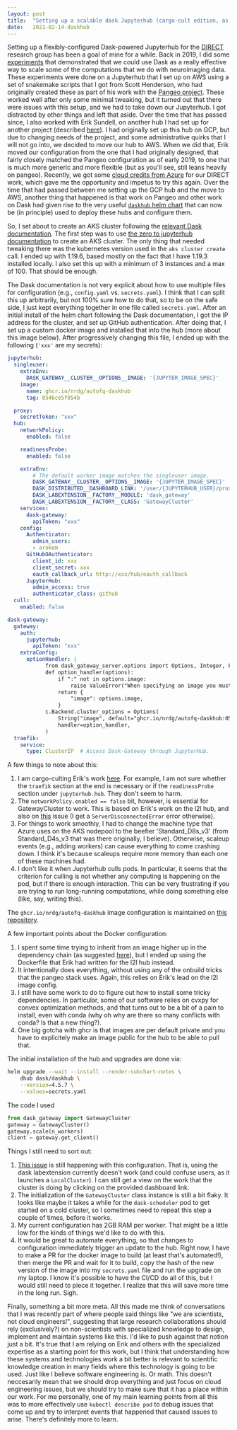 ```yaml
---
layout: post
title:  "Setting up a scalable dask Jupyterhub (cargo-cult edition, as of 20210214)"
date:   2021-02-14-daskhub
---
```


Setting up a flexibly-configured Dask-powered Jupyterhub for the [DIRECT](https://autofq.org) research group has been a goal of mine for a while. Back in 2019, I did some [experiments](https://github.com/nrdg/hcp-pangeo-experiments) that demonstrated that we could use Dask as a really effective way to scale some of the computations that we do with neuroimaging data. These experiments were done on a Jupyterhub that I set up on AWS using a set of snakemake scripts that I got from Scott Henderson, who had originally created these as part of his work with the [Pangeo project](https://pangeo.io/). These worked well after only some minimal tweaking, but it turned out that there were issues with this setup, and we had to take down our Jupyterhub. I got distracted by other things and left that aside. Over the time that has passed since, I also worked with Erik Sundell, on another hub I had set up for another project (described [here](https://arokem.github.io/2019-BRAINI-PanNeuro-slides/#/)). I had originally set up this hub on GCP, but due to changing needs of the project, and some administrative quirks that I will not go into, we decided to move our hub to AWS. When we did that, Erik moved our configuration from the one that I had originally designed, that fairly closely matched the Pangeo configuration as of early 2019, to one that is much more generic and more flexible (but as you'll see, still leans heavily on pangeo). Recently, we got some [cloud credits from Azure](https://escience.washington.edu/azure-cloud-credits-available/) for our DIRECT work, which gave me the opportunity and impetus to try this again. Over the time that had passed between me setting up the GCP hub and the move to AWS, another thing that happened is that work on Pangeo and other work on Dask had given rise to the very useful [`daskhub` helm chart](https://github.com/dask/helm-chart/tree/main/daskhub) that can now be (in principle) used to deploy these hubs and configure them.

So, I set about to create an AKS cluster following the [relevant Dask documentation](https://docs.dask.org/en/latest/setup/kubernetes-helm.html#helm-install-dask-for-mulitple-users). The first step was to use [the zero to jupyterhub documentation](https://zero-to-jupyterhub.readthedocs.io/en/latest/kubernetes/microsoft/step-zero-azure-autoscale.html) to create an AKS cluster. The only thing that needed tweaking there was the kubernetes version used in the `aks cluster create` call. I ended up with 1.19.6, based mostly on the fact that I have 1.19.3 installed locally. I also set this up with a minimum of 3 instances and a max of 100. That should be enough.

The Dask documentation is not very explicit about how to use multiple files for configuration (e.g., `config.yaml` vs. `secrets.yaml`). I think that I can split this up arbitrarily, but not 100% sure how to do that, so to be on the safe side, I just kept everything together in one file called `secrets.yaml`. After an initial install of the helm chart following the Dask documentation, I got the IP address for the cluster, and set up GitHub authentication. After doing that, I set up a custom docker image and installed that into the hub (more about this image below). After progressively changing this file, I ended up with the following (`'xxx'` are my secrets):

```yaml
jupyterhub:
  singleuser:
    extraEnv:
      DASK_GATEWAY__CLUSTER__OPTIONS__IMAGE: '{JUPYTER_IMAGE_SPEC}'
    image:
      name: ghcr.io/nrdg/autofq-daskhub
      tag: 0546ce5f054b

  proxy:
    secretToken: "xxx"
  hub:
    networkPolicy:
      enabled: false

    readinessProbe:
      enabled: false

    extraEnv:
        # The default worker image matches the singleuser image.
        DASK_GATEWAY__CLUSTER__OPTIONS__IMAGE: '{JUPYTER_IMAGE_SPEC}'
        DASK_DISTRIBUTED__DASHBOARD_LINK: '/user/{JUPYTERHUB_USER}/proxy/{port}/status'
        DASK_LABEXTENSION__FACTORY__MODULE: 'dask_gateway'
        DASK_LABEXTENSION__FACTORY__CLASS: 'GatewayCluster'
    services:
      dask-gateway:
        apiToken: "xxx"
    config:
      Authenticator:
        admin_users:
        - arokem
      GitHubOAuthenticator:
        client_id: xxx
        client_secret: xxx
        oauth_callback_url: http://xxx/hub/oauth_callback
      JupyterHub:
        admin_access: true
        authenticator_class: github
  cull:
    enabled: false

dask-gateway:
  gateway:
    auth:
      jupyterhub:
        apiToken: "xxx"
    extraConfig:
      optionHandler: |
            from dask_gateway_server.options import Options, Integer, Float, String
            def option_handler(options):
                if ":" not in options.image:
                    raise ValueError("When specifying an image you must also provide a tag")
                return {
                    "image": options.image,
                }
            c.Backend.cluster_options = Options(
                String("image", default="ghcr.io/nrdg/autofq-daskhub:0546ce5f054b", label="Image"),
                handler=option_handler,
            )
  traefik:
    service:
      type: ClusterIP  # Access Dask-Gateway through JupyterHub.

```

A few things to note about this:

1. I am cargo-culting Erik's work [here](https://github.com/learning-2-learn/l2lhub-deployment/tree/aws-2020/deployments/l2l). For example, I am not sure whether the `traefik` section at the end is necessary or if the `readinessProbe` section under `jupyterhub.hub`. They don't seem to harm.
2. The `networkPolicy.enabled == false` bit, however, is essential for GatewayCluster to work. This is based on Erik's work on the l2l hub, and also on [this](https://github.com/dask/helm-chart/issues/142) issue (I get a `ServerDisconnectedError` error otherwise).
3. For things to work smoothly, I had to change the machine type that Azure uses on the AKS nodepool to the beefier 'Standard_D8s_v3' (from Standard_D4s_v3 that was there originally, I believe). Otherwise, scaleup events (e.g., adding workers) can cause everything to come crashing down. I think it's because scaleups require more memory than each one of these machines had.
4. I don't like it when Jupyterhub culls pods. In particular, it seems that the criterion for culling is not whether any computing is happening on the pod, but if there is enough interaction. This can be very frustrating if you are trying to run long-running computations, while doing something else (like, say, writing this).

The `ghcr.io/nrdg/autofq-daskhub` image configuration is maintained on [this repository](https://github.com/nrdg/autofq-daskhub).

A few important points about the Docker configuration:

1. I spent some time trying to inherit from an image higher up in the dependency chain (as suggested [here](https://github.com/pangeo-data/pangeo-docker-images/issues/187)), but I ended up using the Dockerfile that Erik had written for the l2l hub instead.
2. It intentionally does everything, without using any of the onbuild tricks that the pangeo stack uses. Again, this relies on Erik's lead on the l2l image config.
3. I still have some work to do to figure out how to install some tricky dependencies. In particular, some of our software relies on cvxpy for convex optimization methods, and that turns out to be a bit of a pain to install, even with conda (why oh why are there so many conflicts with conda? Is that a new thing?).
4. One big gotcha with ghcr is that images are per default private and you have to explicitely make an image public for the hub to be able to pull that.

The initial installation of the hub and upgrades are done via:

```bash
helm upgrade --wait --install --render-subchart-notes \
    dhub dask/daskhub \
    --version=4.5.7 \
    --values=secrets.yaml
```

The code I used

```python
from dask_gateway import GatewayCluster
gateway = GatewayCluster()
gateway.scale(n_workers)
client = gateway.get_client()
```

Things I still need to sort out:

1. [This issue](https://github.com/dask/helm-chart/issues/131) is still happening with this configuration. That is, using the dask labextension currently doesn't work (and could confuse users, as it launches a `LocalCluster`). I can still get a view on the work that the cluster is doing by clicking on the provided dashboard link.
2. The initialization of the `GatewayCluster` class instance is still a bit flaky. It looks like maybe it takes a while for the `dask-scheduler` pod to get started on a cold cluster, so I sometimes need to repeat this step a couple of times, before it works.
3. My current configuration has 2GB RAM per worker. That might be a little low for the kinds of things we'd like to do with this.
4. It would be great to automate everything, so that changes to configuration immediately trigger an update to the hub. Right now, I have to make a PR for the docker image to build (at least that's automated!), then merge the PR and wait for it to build, copy the hash of the new version of the image into my `secrets.yaml` file and run the upgrade on my laptop. I know it's possible to have the CI/CD do all of this, but I would still need to piece it together. I realize that this will save more time in the long run. Sigh.


Finally, something a bit more meta. All this made me think of conversations that I was recently part of where people said things like "we are scientists, not cloud engineers!", suggesting that large research collaborations should rely (exclusively?) on non-scientists with specialized knowledge to design, implement and maintain systems like this. I'd like to push against that notion just a bit. It's true that I am relying on Erik and others with the specialized expertise as a starting point for this work, but I think that understanding how these systems and technologies work a bit better is relevant to scientific knowledge creation in many fields where this technology is going to be used. Just like I believe software engineering is. Or math. This doesn't neccesarily mean that we should drop everything and just focus on cloud engineering issues, but we should try to make sure that it has a place within our work. For me personally, one of my main learning points from all this was to more effectively use `kubectl describe pod` to debug issues that come up and try to interpret events that happened that caused issues to arise. There's definitely more to learn.
